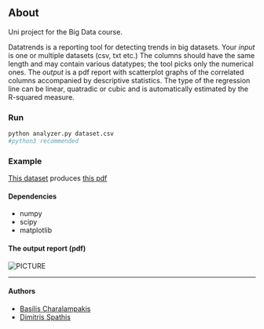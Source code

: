 
## About 

Uni project for the Big Data course.

Datatrends is a reporting tool for detecting trends in big datasets. Your *input* is one or multiple datasets (csv, txt etc.)  The columns should have the same length and may contain various datatypes; the tool picks only the numerical ones. The *output* is a pdf report with scatterplot graphs of the correlated columns accompanied by descriptive statistics. The type of the regression line can be linear, quatradic or cubic and is automatically estimated by the R-squared measure. 

### Run 
```python
python analyzer.py dataset.csv
#python3 recommended
```
### Example
[This dataset](https://github.com/sdimi/datatrends.py/blob/master/test%20datasets/advertising.csv) produces [this pdf](https://github.com/sdimi/datatrends.py/blob/master/sample%20report.pdf?raw=true)

#### Dependencies
* numpy
* scipy
* matplotlib

#### The output report (pdf)
![PICTURE](http://i.imgur.com/wvBHKgK.jpg)
***

#### Authors
* [Basilis Charalampakis](https://github.com/charbgr)
* [Dimitris Spathis](https://github.com/sdimi)


